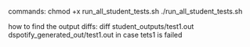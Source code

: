 commands:
chmod +x run_all_student_tests.sh
./run_all_student_tests.sh
 
how to find the output diffs:
diff student_outputs/test1.out dspotify_generated_out/test1.out
in case tets1 is failed
